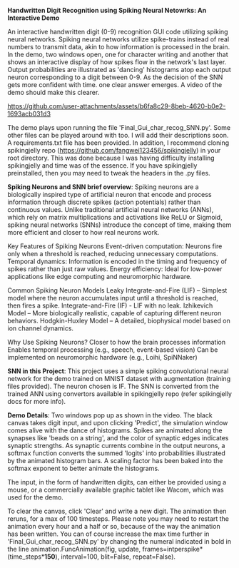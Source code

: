 **Handwritten Digit Recognition using Spiking Neural Netowrks: An Interactive Demo**

An interactive handwritten digit (0-9) recognition GUI code utilizing spiking neural networks. Spiking neural networks utilize spike-trains instead of real numbers to transmit data, akin to how information is processed in the brain. In the demo, two windows open, one for character writing and another that shows an interactive display of how spikes flow in the network's last layer. Output probabilities are illustrated as 'dancing' histograms atop each output neuron corresponding to a digit between 0-9.  As the decision of the SNN gets more confident with time. one clear answer emerges. A video of the demo should make this clearer. 

https://github.com/user-attachments/assets/b6fa8c29-8beb-4620-b0e2-1693acb031d3

The demo plays upon running the file 'Final_Gui_char_recog_SNN.py'. Some other files can be played around with too. I will add their descriptions soon. A requirements.txt file has been provided. In addition, I recommend cloning spikingjelly repo (https://github.com/fangwei123456/spikingjelly) in your root directory. This was done because I was having difficulty installing spikingjelly and time was of the essence. If you have spikingjelly preinstalled, then you may need to tweak the headers in the .py files.

**Spiking Neurons and SNN brief overview**:
Spiking neurons are a biologically inspired type of artificial neuron that encode and process information through discrete spikes (action potentials) rather than continuous values. Unlike traditional artificial neural networks (ANNs), which rely on matrix multiplications and activations like ReLU or Sigmoid, spiking neural networks (SNNs) introduce the concept of time, making them more efficient and closer to how real neurons work.

Key Features of Spiking Neurons
    Event-driven computation: Neurons fire only when a threshold is reached, reducing unnecessary computations.
    Temporal dynamics: Information is encoded in the timing and frequency of spikes rather than just raw values.
    Energy efficiency: Ideal for low-power applications like edge computing and neuromorphic hardware.

Common Spiking Neuron Models
    Leaky Integrate-and-Fire (LIF) – Simplest model where the neuron accumulates input until a threshold is reached, then fires a spike.
    Integrate-and-Fire (IF) - LIF with no leak.
    Izhikevich Model – More biologically realistic, capable of capturing different neuron behaviors.
    Hodgkin-Huxley Model – A detailed, biophysical model based on ion channel dynamics.

Why Use Spiking Neurons?
    Closer to how the brain processes information
    Enables temporal processing (e.g., speech, event-based vision)
    Can be implemented on neuromorphic hardware (e.g., Loihi, SpiNNaker)

**SNN in this Project**:
This project uses a simple spiking convolutional neural network for the demo trained on MNIST dataset with augmentation (training files provided). The neuron chosen is IF. The SNN is converted from the trained ANN using convertors available in spikingjelly repo (refer spikingjelly docs for more info).

**Demo Details**:
Two windows pop up as shown in the video. The black canvas takes digit input, and upon clicking 'Predict', the simulation window comes alive with the dance of histograms. Spikes are animated along the synapses like 'beads on a string', and the color of synaptic edges indicates synaptic strengths. As synaptic currents combine in the output neurons, a softmax function converts the summed 'logits' into probabilities illustrated by the animated histogram bars. A scaling factor has been baked into the softmax exponent to better animate the histograms.

The input, in the form of handwritten digits, can either be provided using a mouse, or a commercially available graphic tablet like Wacom, which was used for the demo.

To clear the canvas, click 'Clear' and write a new digit. The animation then reruns, for a max of 100 timesteps. Please note you may need to restart the animation every hour and a half or so, because of the way the animation has been written. You can of course increase the max time further in 'Final_Gui_char_recog_SNN.py' by changing the numeral indicated in bold in the line animation.FuncAnimation(fig, update, frames=intperspike*(time_steps***150**), interval=100, blit=False, repeat=False).



